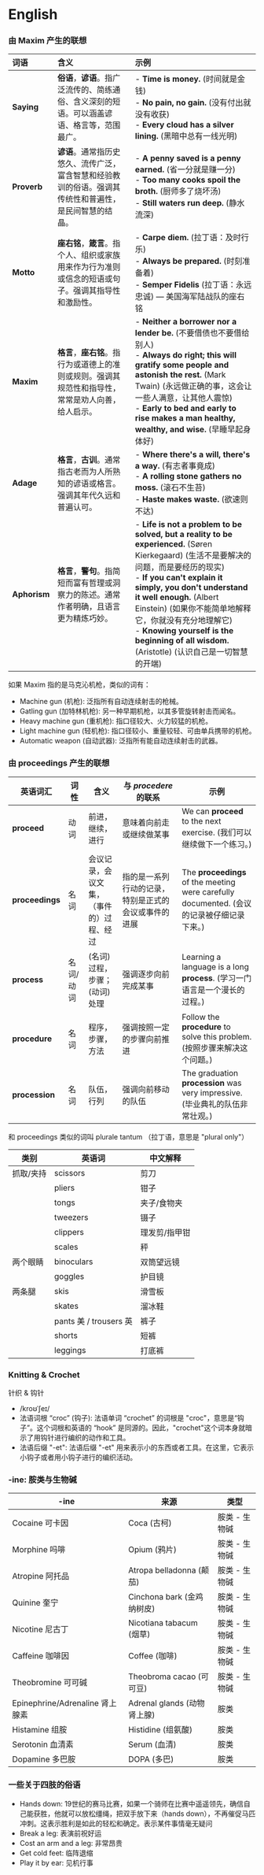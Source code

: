# English

### 由 Maxim 产生的联想

| 词语         | 含义                                                         | 示例                                                         |
| :----------- | :----------------------------------------------------------- | :----------------------------------------------------------- |
| **Saying**   | **俗语**，**谚语**。指广泛流传的、简练通俗、含义深刻的短语。可以涵盖谚语、格言等，范围最广。 | - **Time is money.** (时间就是金钱) <br> - **No pain, no gain.** (没有付出就没有收获) <br> - **Every cloud has a silver lining.** (黑暗中总有一线光明) |
| **Proverb**  | **谚语**。通常指历史悠久、流传广泛，富含智慧和经验教训的俗语。强调其传统性和普遍性，是民间智慧的结晶。 | - **A penny saved is a penny earned.** (省一分就是赚一分) <br> - **Too many cooks spoil the broth.** (厨师多了烧坏汤) <br> - **Still waters run deep.** (静水流深) |
| **Motto**    | **座右铭**，**箴言**。指个人、组织或家族用来作为行为准则或信念的短语或句子。强调其指导性和激励性。 | - **Carpe diem.** (拉丁语：及时行乐) <br> - **Always be prepared.** (时刻准备着) <br> - **Semper Fidelis** (拉丁语：永远忠诚) — 美国海军陆战队的座右铭 |
| **Maxim**    | **格言**，**座右铭**。指行为或道德上的准则或规则。强调其规范性和指导性，常常是劝人向善，给人启示。 | - **Neither a borrower nor a lender be.** (不要借债也不要借给别人) <br> - **Always do right; this will gratify some people and astonish the rest.** (Mark Twain) (永远做正确的事，这会让一些人满意，让其他人震惊) <br> - **Early to bed and early to rise makes a man healthy, wealthy, and wise.** (早睡早起身体好) |
| **Adage**    | **格言**，**古训**。通常指古老而为人所熟知的谚语或格言。强调其年代久远和普遍认可。 | - **Where there's a will, there's a way.** (有志者事竟成) <br> - **A rolling stone gathers no moss.** (滚石不生苔) <br> - **Haste makes waste.** (欲速则不达) |
| **Aphorism** | **格言**，**警句**。指简短而富有哲理或洞察力的陈述。通常作者明确，且语言更为精炼巧妙。 | - **Life is not a problem to be solved, but a reality to be experienced.** (Søren Kierkegaard) (生活不是要解决的问题，而是要经历的现实) <br> - **If you can't explain it simply, you don't understand it well enough.** (Albert Einstein) (如果你不能简单地解释它，你就没有充分地理解它) <br>- **Knowing yourself is the beginning of all wisdom.** (Aristotle) (认识自己是一切智慧的开端) |

如果 Maxim 指的是马克沁机枪，类似的词有：

- Machine gun (机枪): 泛指所有自动连续射击的枪械。
- Gatling gun (加特林机枪): 另一种早期机枪，以其多管旋转射击而闻名。
- Heavy machine gun (重机枪): 指口径较大、火力较猛的机枪。
- Light machine gun (轻机枪): 指口径较小、重量较轻、可由单兵携带的机枪。
- Automatic weapon (自动武器): 泛指所有能自动连续射击的武器。

### 由 proceedings 产生的联想


| 英语词汇        | 词性      | 含义                                     | 与 *procedere* 的联系                                | 示例                                                         |
| --------------- | --------- | ---------------------------------------- | ---------------------------------------------------- | ------------------------------------------------------------ |
| **proceed**     | 动词      | 前进，继续，进行                         | 意味着向前走或继续做某事                             | We can **proceed** to the next exercise. (我们可以继续做下一个练习。) |
| **proceedings** | 名词      | 会议记录，会议文集，（事件的）过程、经过 | 指的是一系列行动的记录，特别是正式的会议或事件的进展 | The **proceedings** of the meeting were carefully documented. (会议的记录被仔细记录下来。) |
| **process**     | 名词/动词 | (名词) 过程，步骤；(动词) 处理           | 强调逐步向前完成某事                                 | Learning a language is a long **process**. (学习一门语言是一个漫长的过程。) |
| **procedure**   | 名词      | 程序，步骤，方法                         | 强调按照一定的步骤向前推进                           | Follow the **procedure** to solve this problem. (按照步骤来解决这个问题。) |
| **procession**  | 名词      | 队伍，行列                               | 强调向前移动的队伍                                   | The graduation **procession** was very impressive. (毕业典礼的队伍非常壮观。) |


和 proceedings 类似的词叫 plurale tantum （拉丁语，意思是 "plural only"）





| 类别      | 英语词                 | 中文解释      |
| --------- | ---------------------- | ------------- |
| 抓取/夹持 | scissors               | 剪刀          |
|           | pliers                 | 钳子          |
|           | tongs                  | 夹子/食物夹   |
|           | tweezers               | 镊子          |
|           | clippers               | 理发剪/指甲钳 |
|           | scales                 | 秤            |
| 两个眼睛  | binoculars             | 双筒望远镜    |
|           | goggles                | 护目镜        |
| 两条腿    | skis                   | 滑雪板        |
|           | skates                 | 溜冰鞋        |
|           | pants 美 / trousers 英 | 裤子          |
|           | shorts                 | 短裤          |
|           | leggings               | 打底裤        |


### Knitting & Crochet

针织 & 钩针

- /kroʊˈʃeɪ/
- 法语词根 “croc” (钩子): 法语单词 “crochet” 的词根是 "croc"，意思是“钩子”。这个词根和英语的 “hook” 是同源的。因此，"crochet"这个词本身就暗示了用钩针进行编织的动作和工具。
- 法语后缀 "-et": 法语后缀 "-et" 用来表示小的东西或者工具。在这里，它表示小钩子或者用小钩子进行的编织活动。


### -ine: 胺类与生物碱

| -ine                            | 来源                        | 类型          |
| ------------------------------- | --------------------------- | ------------- |
| Cocaine 可卡因                  | Coca (古柯)                 | 胺类 - 生物碱 |
| Morphine 吗啡                   | Opium (鸦片)                | 胺类 - 生物碱 |
| Atropine 阿托品                 | Atropa belladonna (颠茄)    | 胺类 - 生物碱 |
| Quinine 奎宁                    | Cinchona bark (金鸡纳树皮)  | 胺类 - 生物碱 |
| Nicotine 尼古丁                 | Nicotiana tabacum (烟草)    | 胺类 - 生物碱 |
| Caffeine 咖啡因                 | Coffee (咖啡)               | 胺类 - 生物碱 |
| Theobromine 可可碱              | Theobroma cacao (可可豆)    | 胺类 - 生物碱 |
| Epinephrine/Adrenaline 肾上腺素 | Adrenal glands (动物肾上腺) | 胺类          |
| Histamine 组胺                  | Histidine (组氨酸)          | 胺类          |
| Serotonin 血清素                | Serum (血清)                | 胺类          |
| Dopamine 多巴胺                 | DOPA (多巴)                 | 胺类          |

### 一些关于四肢的俗语

- Hands down: 19世纪的赛马比赛，如果一个骑师在比赛中遥遥领先，确信自己能获胜，他就可以放松缰绳，把双手放下来（hands down），不再催促马匹冲刺。这表示胜利是如此的轻松和确定。表示某件事情毫无疑问
- Break a leg: 表演前祝好运
- Cost an arm and a leg: 非常昂贵
- Get cold feet: 临阵退缩
- Play it by ear: 见机行事
